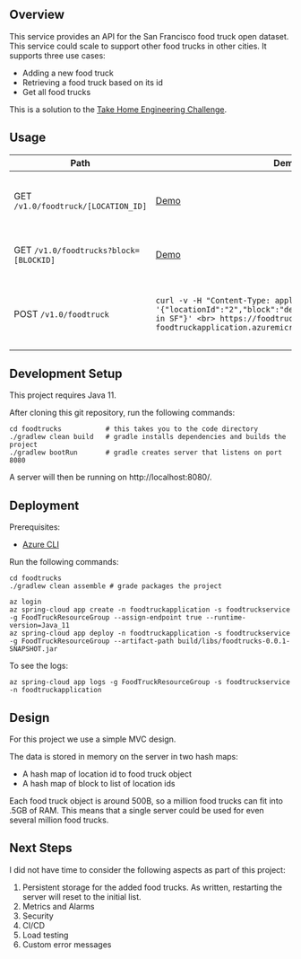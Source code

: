 ## Overview

This service provides an API for the San Francisco food truck open
dataset. This service could scale to support other food trucks in
other cities. It supports three use cases:

* Adding a new food truck
* Retrieving a food truck based on its id
* Get all food trucks

This is a solution to the [Take Home Engineering
Challenge](https://github.com/erikschlegel/take-home-engineering-challenge).

## Usage

|  Path | Demo | Description |
| --- | ---- | ----------- |
| GET `/v1.0/foodtruck/[LOCATION_ID]` | [Demo](https://foodtruckservice-foodtruckapplication.azuremicroservices.io/v1.0/foodtruck/364218) | Returns a food food truck json object for the given id |
| GET `/v1.0/foodtrucks?block=[BLOCKID]` | [Demo](https://foodtruckservice-foodtruckapplication.azuremicroservices.io/v1.0/foodtrucks?block=0234) | Returns a list of food truck object by block |
| POST `/v1.0/foodtruck` | `curl -v -H "Content-Type: application/json" <br> -d '{"locationId":"2","block":"def", "applicant":"Best Sushi in SF"}' <br> https://foodtruckservice-foodtruckapplication.azuremicroservices.io/v1.0/foodtruck` | Adds a new food truck. Required fields are locationId and block. |

## Development Setup

This project requires Java 11.

After cloning this git repository, run the following commands:

    cd foodtrucks           # this takes you to the code directory
    ./gradlew clean build   # gradle installs dependencies and builds the project
    ./gradlew bootRun       # gradle creates server that listens on port 8080

A server will then be running on http://localhost:8080/.

## Deployment

Prerequisites:
* [Azure CLI](https://docs.microsoft.com/en-us/cli/azure/install-azure-cli)

Run the following commands:

    cd foodtrucks
    ./gradlew clean assemble # grade packages the project

    az login
    az spring-cloud app create -n foodtruckapplication -s foodtruckservice -g FoodTruckResourceGroup --assign-endpoint true --runtime-version=Java_11
    az spring-cloud app deploy -n foodtruckapplication -s foodtruckservice -g FoodTruckResourceGroup --artifact-path build/libs/foodtrucks-0.0.1-SNAPSHOT.jar

To see the logs:

    az spring-cloud app logs -g FoodTruckResourceGroup -s foodtruckservice -n foodtruckapplication

## Design

For this project we use a simple MVC design.

The data is stored in memory on the server in two hash maps:

* A hash map of location id to food truck object
* A hash map of block to list of location ids

Each food truck object is around 500B, so a million food trucks can
fit into .5GB of RAM. This means that a single server could be used
for even several million food trucks.

## Next Steps

I did not have time to consider the following aspects as part of this project:

1. Persistent storage for the added food trucks. As written, restarting the server will reset to the initial list.
1. Metrics and Alarms
2. Security
3. CI/CD
4. Load testing
5. Custom error messages